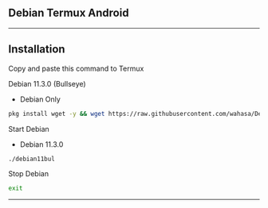 ## Debian Termux Android
---------------
## Installation

Copy and paste this command to Termux

Debian 11.3.0 (Bullseye)
* Debian Only

```bash
pkg install wget -y && wget https://raw.githubusercontent.com/wahasa/Debian/main/install-debian11bul && chmod +x install-debian11bul && ./install-debian11bul
```

Start Debian

* Debian 11.3.0
```bash
./debian11bul
```

Stop Debian

```bash
exit
```
-----------
